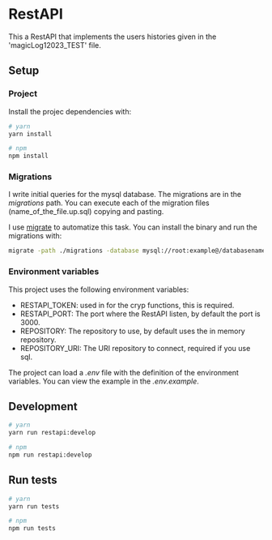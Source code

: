 # RestAPI
This a RestAPI that implements the users histories given in the 'magicLog12023_TEST' file.

## Setup

### Project
Install the projec dependencies with:
```sh
# yarn
yarn install

# npm
npm install
```

### Migrations
I write initial queries for the mysql database. The migrations are in the *migrations* path. You can execute each of the migration files (name_of_the_file.up.sql) copying and pasting.

I use [migrate](https://github.com/golang-migrate/migrate) to automatize this task. You can install the binary and run the migrations with:
```sh
migrate -path ./migrations -database mysql://root:example@/databasename up
```

### Environment variables

This project uses the following environment variables:
* RESTAPI_TOKEN: used in for the cryp functions, this is required.
* RESTAPI_PORT: The port where the RestAPI listen, by default the port is 3000.
* REPOSITORY: The repository to use, by default uses the in memory repository.
* REPOSITORY_URI: The URI repository to connect, required if you use sql.

The project can load a *.env* file with the definition of the environment variables. You can view the example in the *.env.example*.

## Development
```sh
# yarn
yarn run restapi:develop

# npm
npm run restapi:develop
```

## Run tests
```sh
# yarn
yarn run tests

# npm
npm run tests
```
